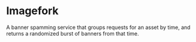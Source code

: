 # Imagefork

A banner spamming service that groups requests for an asset by time, and returns a randomized burst of banners from that time.


